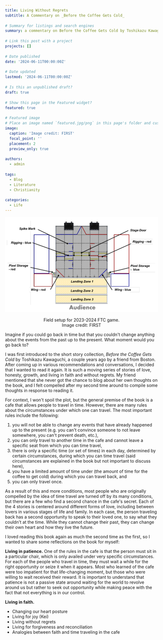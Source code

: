 ```yaml
---
title: Living Without Regrets
subtitle: A Commentary on _Before the Coffee Gets Cold_

# Summary for listings and search engines
summary: a commentary on Before the Coffee Gets Cold by Toshikazu Kawaguchi

# Link this post with a project
projects: []

# Date published
date: '2024-06-11T00:00:00Z'

# Date updated
lastmod: '2024-06-11T00:00:00Z'

# Is this an unpublished draft?
draft: true

# Show this page in the Featured widget?
featured: true

# Featured image
# Place an image named `featured.jpg/png` in this page's folder and customize its options here.
image:
  caption: 'Image credit: FIRST'
  focal_point: ''
  placement: 2
  preview_only: true

authors:
  - admin

tags:
  - Blog
  - Literature
  - Christianity

categories:
  - Life
---
```


<p align = "center">
<img src = "field_topdown.png">
</p>
<p align = "center">
Field setup for 2023-2024 FTC game.<br>Image credit: FIRST
</p>

Imagine if you could go back in time but that you couldn't change anything about the events from the past up to the 
present. What moment would you go back to?

I was first introduced to the short story collection, _Before the Coffee Gets Cold_ by Toshikazu Kawaguchi, a couple 
years ago by a friend from Boston. After coming up in various recommendations and conversations, I decided that I wanted 
to read it again. It is such a moving series of stories of love, honesty, growth, and living in faith and without 
regrets. My friend mentioned that she never got the chance to blog about her own thoughts on the book, and I felt 
compelled after my second time around to compile some thoughts in response to reading it.

For context, I won't spoil the plot, but the general premise of the book is a cafe that allows people to travel in time. 
However, there are many rules about the circumstances under which one can travel. The most important rules include
the following:
1. you will not be able to change any events that have already happened up to the present (e.g. you can't convince 
   someone to not leave somewhere, you can't prevent death, etc.),
2. you can only travel to another time in the cafe and cannot leave a specific seat from which you can time travel,
3. there is only a specific time (or set of times) in each day, determined by certain circumstances, during which you
   can time travel (said circumstances are explained in the book but not important to discuss here),
4. you have a limited amount of time under (the amount of time for the coffee to get cold) during which you can travel 
   back, and
5. you can only travel once.

As a result of this and more conditions, most people who are originally compelled by the idea of time travel are 
turned off by its many conditions, but there are a few who find a second chance in the cafe's secret. Each of the 
4 stories is centered around different forms of love, including between lovers in various stages of life and
family. In each case, the person traveling back has a second opportunity to speak to their loved one, to say what they
couldn't at the time. While they cannot change their past, they can change their own heart and how they live the future.

I loved reading this book again as much the second time as the first, so I wanted to share some reflections on the book for myself:

**Living in patience.** One of the rules in the cafe is that the person must sit in a particular chair, which is only availed under very specific circumstances. For each of the people who travel in time, they must wait a while for the right opportunity or seize it when it appears. Most who learned of the cafe were too impatient for that life-changing moment, but those who were willing to wait received their reward. It is important to understand that patience is not a
passive state around waiting for the world to revolve around us but rather to seek out opportunity while making peace
with the fact that not everything is in our control.

**Living in faith.**
* Changing our heart posture
* Living for joy (Kei)
* Living without regrets
* Living for forgiveness and reconciliation
* Analogies between faith and time traveling in the cafe
